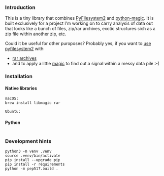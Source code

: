 ### Introduction

This is a tiny library that combines [PyFilesystem2](https://docs.pyfilesystem.org/en/latest/index.html) and [python-magic](https://pypi.org/project/python-magic/). It is built exclusively for a project I'm working on to carry analysis of data out  that looks like a bunch of files, zip/rar archives, exotic structures sich as a zip file within another zip, etc.

Could it be useful for other puroposes? Probably yes, if you want to [use pyfilesystem2](https://docs.pyfilesystem.org/en/latest/guide.html#why-use-pyfilesystem) with
 - [rar archives](https://rarfile.readthedocs.io/index.html)
 - and to apply a little [magic](https://pypi.org/project/python-magic/) to find out a signal within a messy data pile :-)


### Installation

#### Native libraries
```
macOS:
brew install libmagic rar

Ubuntu:
```

#### Python 
```pip install .
```


### Development hints
```
python3 -m venv .venv
source .venv/bin/activate
pip install --upgrade pip
pip install -r requirements
python -m pep517.build .
```


